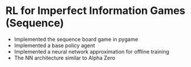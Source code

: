 # RL for Imperfect Information Games (Sequence)
- Implemented the sequence board game in pygame
- Implemented a base policy agent
- Implemented a neural network approximation for offline training
- The NN architecture similar to Alpha Zero
